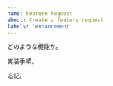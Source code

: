 ```yaml
---
name: Feature Request
about: Create a feature request.
labels: 'enhancement'
---
```


どのような機能か。

実装手順。

追記。
